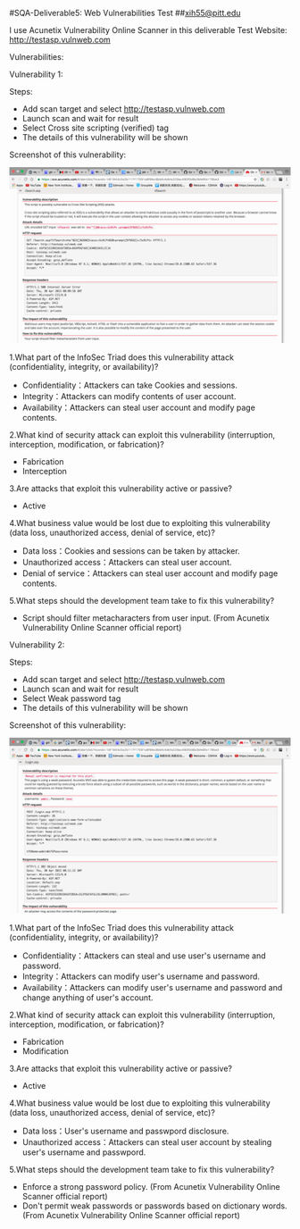 #SQA-Deliverable5: Web Vulnerabilities Test
##xih55@pitt.edu

I use Acunetix Vulnerability Online Scanner in this deliverable
Test Website: http://testasp.vulnweb.com
    
Vulnerabilities:

Vulnerability 1:
    
Steps:
* Add scan target and select http://testasp.vulnweb.com
* Launch scan and wait for result
* Select Cross site scripting (verified) tag
* The details of this vulnerability will be shown
    
Screenshot of this vulnerability:
    
![image](https://github.com/JamesHuang0301/SQA-Deliverable5/blob/master/Screen%20Shot%202016-11-15%20at%2011.37.12%20PM.png)

1.What part of the InfoSec Triad does this vulnerability attack (confidentiality, integrity, or availability)?
* Confidentiality：Attackers can take Cookies and sessions. 
* Integrity：Attackers can modify contents of user account.
* Availability：Attackers can steal user account and modify page contents.

2.What kind of security attack can exploit this vulnerability (interruption, interception, modification, or fabrication)?
* Fabrication
* Interception

3.Are attacks that exploit this vulnerability active or passive?
* Active

4.What business value would be lost due to exploiting this vulnerability (data loss, unauthorized access, denial of service, etc)?
* Data loss：Cookies and sessions can be taken by attacker.
* Unauthorized access：Attackers can steal user account.
* Denial of service：Attackers can steal user account and modify page contents.

5.What steps should the development team take to fix this vulnerability?
* Script should filter metacharacters from user input. (From Acunetix Vulnerability Online Scanner official report)



Vulnerability 2:
    
Steps:
* Add scan target and select http://testasp.vulnweb.com
* Launch scan and wait for result
* Select Weak password tag
* The details of this vulnerability will be shown
    
Screenshot of this vulnerability:
    
![image](https://github.com/JamesHuang0301/SQA-Deliverable5/blob/master/Screen%20Shot%202016-11-15%20at%2011.41.44%20PM.png)

1.What part of the InfoSec Triad does this vulnerability attack (confidentiality, integrity, or availability)?
* Confidentiality：Attackers can steal and use user's username and password.
* Integrity：Attackers can modify user's username and password.
* Availability：Attackers can modify user's username and password and change anything of user's account.

2.What kind of security attack can exploit this vulnerability (interruption, interception, modification, or fabrication)?
* Fabrication
* Modification

3.Are attacks that exploit this vulnerability active or passive?
* Active

4.What business value would be lost due to exploiting this vulnerability (data loss, unauthorized access, denial of service, etc)?
* Data loss：User's username and passwpord disclosure.
* Unauthorized access：Attackers can steal user account by stealing user's username and passwpord.

5.What steps should the development team take to fix this vulnerability?
* Enforce a strong password policy. (From Acunetix Vulnerability Online Scanner official report)
* Don't permit weak passwords or passwords based on dictionary words. (From Acunetix Vulnerability Online Scanner official report)




